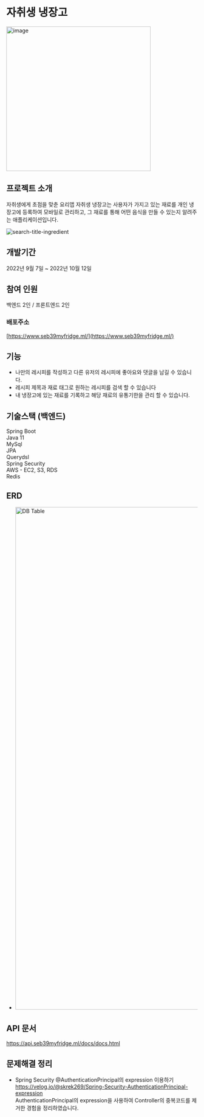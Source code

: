 # 자취생 냉장고

<img width="380" alt="image" src="https://user-images.githubusercontent.com/92300124/195008444-93f7e7a8-3ea4-434b-8311-df4f05d7d56d.png">


## 프로젝트 소개

자취생에게 초점을 맞춘 요리앱 자취생 냉장고는 사용자가 가지고 있는 재료를 개인 냉장고에 등록하여 모바일로 관리하고, 그 재료를 통해 어떤 음식을 만들 수 있는지 알려주는 애플리케이션입니다.

![search-title-ingredient](https://user-images.githubusercontent.com/92300124/195007568-ddcb588f-cc75-4995-86e2-44d07c963a61.gif)


## 개발기간

2022년 9월 7일 ~ 2022년 10월 12일

## 참여 인원

백엔드 2인 / 프론트엔드 2인

### 배포주소

[https://www.seb39myfridge.ml/](https://www.seb39myfridge.ml/)


## 기능

- 나만의 레시피를 작성하고 다른 유저의 레시피에 좋아요와 댓글을 남길 수 있습니다.
- 레시피 제목과 재료 태그로 원하는 레시피를 검색 할 수 있습니다
- 내 냉장고에 있는 재료를 기록하고 해당 재료의 유통기한을 관리 할 수 있습니다.


## 기술스택 (백엔드)

 Spring Boot  
 Java 11  
 MySql  
 JPA  
 Querydsl  
 Spring Security  
 AWS - EC2, S3, RDS  
 Redis  

## ERD
 - <img width="1321" alt="DB Table" src="https://user-images.githubusercontent.com/41468526/205584499-7a4328c9-cfba-4b94-892f-4998b0b4915e.png">


## API 문서  
   https://api.seb39myfridge.ml/docs/docs.html  

  
## 문제해결 정리

* Spring Security @AuthenticationPrincipal의 expression 이용하기  
  https://velog.io/@skrek269/Spring-Security-AuthenticationPrincipal-expression  
  AuthenticationPrincipal의 expression을 사용하여 Controller의 중복코드를 제거한 경험을 정리하였습니다.






